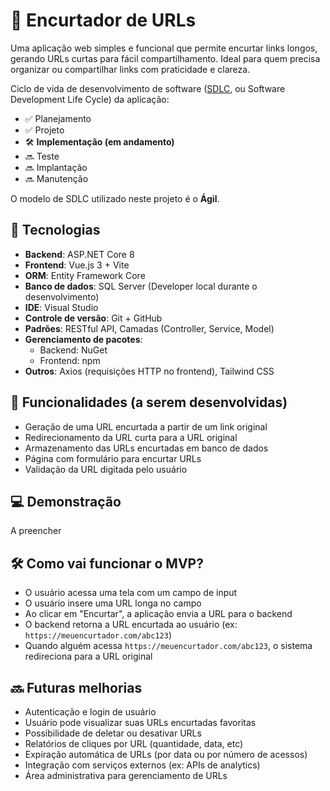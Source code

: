 # 🔗 Encurtador de URLs

Uma aplicação web simples e funcional que permite encurtar links longos, gerando URLs curtas para fácil compartilhamento. Ideal para quem precisa organizar ou compartilhar links com praticidade e clareza.

Ciclo de vida de desenvolvimento de software ([SDLC](https://aws.amazon.com/pt/what-is/sdlc/), ou Software Development Life Cycle) da aplicação:
- ✅ Planejamento
- ✅ Projeto
- 🛠️ **Implementação  (em andamento)**
- 🔜 Teste
- 🔜 Implantação
- 🔜 Manutenção

O modelo de SDLC utilizado neste projeto é o **Ágil**.

## 🚀 Tecnologias

- **Backend**: ASP.NET Core 8
- **Frontend**: Vue.js 3 + Vite
- **ORM**: Entity Framework Core
- **Banco de dados**: SQL Server (Developer local durante o desenvolvimento)
- **IDE**: Visual Studio
- **Controle de versão**: Git + GitHub
- **Padrões**: RESTful API, Camadas (Controller, Service, Model)
- **Gerenciamento de pacotes**:
  - Backend: NuGet
  - Frontend: npm
- **Outros**: Axios (requisições HTTP no frontend), Tailwind CSS

## 🎯 Funcionalidades (a serem desenvolvidas)

- Geração de uma URL encurtada a partir de um link original
- Redirecionamento da URL curta para a URL original
- Armazenamento das URLs encurtadas em banco de dados
- Página com formulário para encurtar URLs
- Validação da URL digitada pelo usuário

## 💻 Demonstração

A preencher

## 🛠️ Como vai funcionar o MVP?

- O usuário acessa uma tela com um campo de input
- O usuário insere uma URL longa no campo
- Ao clicar em "Encurtar", a aplicação envia a URL para o backend
- O backend retorna a URL encurtada ao usuário (ex: `https://meuencurtador.com/abc123`)
- Quando alguém acessa `https://meuencurtador.com/abc123`, o sistema redireciona para a URL original

## 🔜 Futuras melhorias

- Autenticação e login de usuário
- Usuário pode visualizar suas URLs encurtadas favoritas
- Possibilidade de deletar ou desativar URLs
- Relatórios de cliques por URL (quantidade, data, etc)
- Expiração automática de URLs (por data ou por número de acessos)
- Integração com serviços externos (ex: APIs de analytics)
- Área administrativa para gerenciamento de URLs
